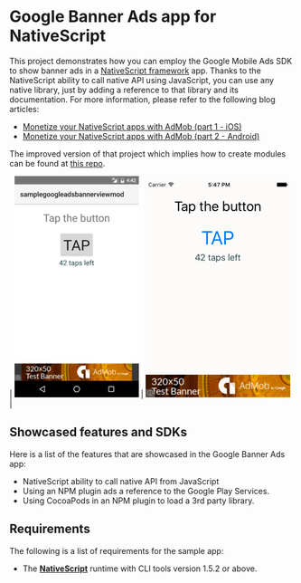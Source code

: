 Google Banner Ads app for NativeScript
=============================

This project demonstrates how you can employ the Google Mobile Ads SDK to show banner ads in a [NativeScript framework](http://github.com/nativescript/nativescript) app. Thanks to the NativeScript ability to call native API using JavaScript, you can use any native library, just by adding a reference to that library and its documentation. For more information, please refer to the following blog articles:

- [Monetize your NativeScript apps with AdMob (part 1 - iOS)](https://www.nativescript.org/blog/monetize-your-nativescript-apps-with-admob-(part-1---ios))
- [Monetize your NativeScript apps with AdMob (part 2 - Android)](https://www.nativescript.org/blog/monetize-your-nativescript-apps-with-admob-(part-2---android))

The improved version of that project which implies how to create modules can be found at [this repo](https://github.com/nikolay-diyanov/sample-googleads-interstitial-mod).


| ![Alt text](/googleads-bannerview-android.png) | ![Alt text](/googleads-bannerview-ios.png) |  

## Showcased features and SDKs

Here is a list of the features that are showcased in the Google Banner Ads app:

- NativeScript ability to call native API from JavaScript
- Using an NPM plugin ads a reference to the Google Play Services.
- Using CocoaPods in an NPM plugin to load a 3rd party library.

## Requirements  

The following is a list of requirements for the sample app:

- The [**NativeScript**](http://docs.nativescript.org/setup/quick-setup#the-nativescript-cli) runtime with CLI tools version 1.5.2 or above. 



